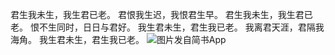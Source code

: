 君生我未生，我生君已老。
君恨我生迟，我恨君生早。
君生我未生，我生君已老。
恨不生同时，日日与君好。
我生君未生，君生我已老。
我离君天涯，君隔我海角。
我生君未生，君生我已老。
![图片发自简书App](http://upload-images.jianshu.io/upload_images/1691484-2094e75b48c801f9.jpg?imageMogr2/auto-orient/strip%7CimageView2/2/w/1080/q/50)
